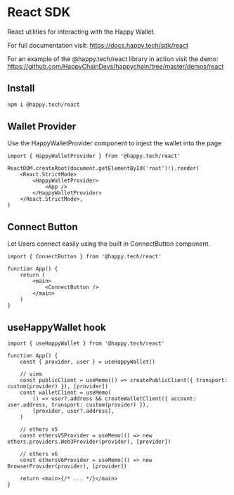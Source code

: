 # React SDK

React utilities for interacting with the Happy Wallet. 

For full documentation visit: https://docs.happy.tech/sdk/react

For an example of the @happy.tech/react library in action visit the demo: https://github.com/HappyChainDevs/happychain/tree/master/demos/react

## Install

```sh
npm i @happy.tech/react
```

## Wallet Provider

Use the HappyWalletProvider component to inject the wallet into the page

```tsx
import { HappyWalletProvider } from '@happy.tech/react'

ReactDOM.createRoot(document.getElementById('root')!).render(
    <React.StrictMode>
        <HappyWalletProvider>
            <App />
        </HappyWalletProvider>
    </React.StrictMode>,
)
```


## Connect Button

Let Users connect easily using the built in ConnectButton component.

```tsx
import { ConnectButton } from '@happy.tech/react'

function App() {
    return (
        <main>
            <ConnectButton />
        </main>
    )
}
```

## useHappyWallet hook

```tsx
import { useHappyWallet } from '@happy.tech/react'

function App() {
    const { provider, user } = useHappyWallet()

    // viem
    const publicClient = useMemo(() => createPublicClient({ transport: custom(provider) }), [provider])
    const walletClient = useMemo(
        () => user?.address && createWalletClient({ account: user.address, transport: custom(provider) }),
        [provider, user?.address],
    )

    // ethers v5
    const ethersV5Provider = useMemo(() => new ethers.providers.Web3Provider(provider), [provider])

    // ethers v6
    const ethersV6Provider = useMemo(() => new BrowserProvider(provider), [provider])

    return <main>{/* ... */}</main>
}
```

